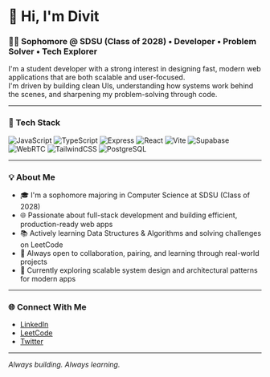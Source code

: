 # 👋 Hi, I'm Divit

### 🧑‍🎓 Sophomore @ SDSU (Class of 2028) • Developer • Problem Solver • Tech Explorer

I'm a student developer with a strong interest in designing fast, modern web applications that are both scalable and user-focused.  
I'm driven by building clean UIs, understanding how systems work behind the scenes, and sharpening my problem-solving through code.

---

### 🔧 Tech Stack

![JavaScript](https://img.shields.io/badge/-JavaScript-F7DF1E?logo=javascript&logoColor=black)
![TypeScript](https://img.shields.io/badge/-TypeScript-007ACC?logo=typescript&logoColor=white)
![Express](https://img.shields.io/badge/-Express-000000?logo=express&logoColor=white)
![React](https://img.shields.io/badge/-React-61DAFB?logo=react&logoColor=black)
![Vite](https://img.shields.io/badge/-Vite-646CFF?logo=vite&logoColor=white)
![Supabase](https://img.shields.io/badge/-Supabase-3ECF8E?logo=supabase&logoColor=white)
![WebRTC](https://img.shields.io/badge/-WebRTC-333333?logo=webrtc&logoColor=white)
![TailwindCSS](https://img.shields.io/badge/-Tailwind-38B2AC?logo=tailwind-css&logoColor=white)
![PostgreSQL](https://img.shields.io/badge/-PostgreSQL-4169E1?logo=postgresql&logoColor=white)

---

### 💡 About Me

- 🎓 I'm a sophomore majoring in Computer Science at SDSU (Class of 2028)  
- 🌐 Passionate about full-stack development and building efficient, production-ready web apps  
- 📚 Actively learning Data Structures & Algorithms and solving challenges on LeetCode  
- 💬 Always open to collaboration, pairing, and learning through real-world projects  
- 🧠 Currently exploring scalable system design and architectural patterns for modern apps  

---

### 🌐 Connect With Me

- [LinkedIn](https://www.linkedin.com/in/divit008/)
- [LeetCode](https://leetcode.com/divit-008/)
- [Twitter](https://x.com/Divit_og) 

---

_Always building. Always learning._
